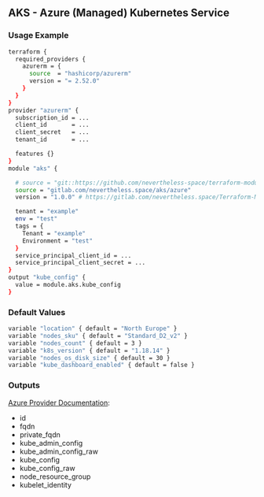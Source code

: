 ## AKS - Azure (Managed) Kubernetes Service

### Usage Example

```bash
terraform {
  required_providers {
    azurerm = {
      source  = "hashicorp/azurerm"
      version = "= 2.52.0"
    }
  }
}
provider "azurerm" {
  subscription_id = ...
  client_id       = ...
  client_secret   = ...
  tenant_id       = ...

  features {}
}
module "aks" {

  # source = "git::https://github.com/nevertheless-space/terraform-modules//azure/aks"
  source = "gitlab.com/nevertheless.space/aks/azure"
  version = "1.0.0" # https://gitlab.com/nevertheless.space/Terraform-Modules/-/infrastructure_registry?sort=desc&orderBy=created_at&search[]=aks%2Fazure&search[]=

  tenant = "example"
  env = "test"
  tags = {
    Tenant = "example"
    Environment = "test"
  }
  service_principal_client_id = ...
  service_principal_client_secret = ...
}
output "kube_config" {
  value = module.aks.kube_config
}
```

### Default Values

```bash
variable "location" { default = "North Europe" }
variable "nodes_sku" { default = "Standard_D2_v2" }
variable "nodes_count" { default = 3 }
variable "k8s_version" { default = "1.18.14" }
variable "nodes_os_disk_size" { default = 30 }
variable "kube_dashboard_enabled" { default = false }
```

### Outputs

[Azure Provider Documentation](https://registry.terraform.io/providers/hashicorp/azurerm/latest/docs/resources/kubernetes_cluster#kube_config):
- id
- fqdn
- private_fqdn
- kube_admin_config
- kube_admin_config_raw
- kube_config
- kube_config_raw
- node_resource_group
- kubelet_identity
